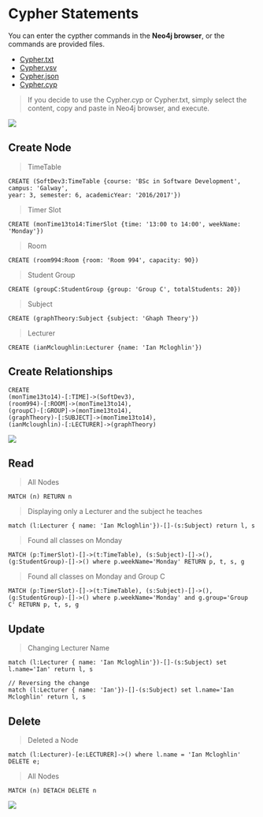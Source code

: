 # Cypher Statements
You can enter the cypther commands in the **Neo4j browser**, or the commands are provided files.

* [Cypher.txt](https://github.com/alexpt2000gmit/3Year_Project_GRAPH_THEORY_Neo4j/blob/master/DataBase/Cypher.txt)
* [Cypher.vsv](https://github.com/alexpt2000gmit/3Year_Project_GRAPH_THEORY_Neo4j/blob/master/DataBase/Cypher.csv)
* [Cypher.json](https://github.com/alexpt2000gmit/3Year_Project_GRAPH_THEORY_Neo4j/blob/master/DataBase/Cypher.json)
* [Cypher.cyp](https://github.com/alexpt2000gmit/3Year_Project_GRAPH_THEORY_Neo4j/blob/master/DataBase/Cypher.cyp)

> If you decide to use the Cypher.cyp or Cypher.txt, simply select 
> the content, copy and paste in Neo4j browser, and execute.

![](https://github.com/alexpt2000gmit/3Year_Project_GRAPH_THEORY_Neo4j/blob/master/img/graph.png)

## Create Node

> TimeTable
```
CREATE (SoftDev3:TimeTable {course: 'BSc in Software Development', campus: 'Galway', 
year: 3, semester: 6, academicYear: '2016/2017'})
```
> Timer Slot
```
CREATE (monTime13to14:TimerSlot {time: '13:00 to 14:00', weekName: 'Monday'})
```
> Room
```
CREATE (room994:Room {room: 'Room 994', capacity: 90})
```
> Student Group
```
CREATE (groupC:StudentGroup {group: 'Group C', totalStudents: 20})
```
> Subject
```
CREATE (graphTheory:Subject {subject: 'Ghaph Theory'})
```
> Lecturer
```
CREATE (ianMcloughlin:Lecturer {name: 'Ian Mcloghlin'})
```


## Create Relationships

```
CREATE 
(monTime13to14)-[:TIME]->(SoftDev3), 
(room994)-[:ROOM]->(monTime13to14), 
(groupC)-[:GROUP]->(monTime13to14),
(graphTheory)-[:SUBJECT]->(monTime13to14), 
(ianMcloughlin)-[:LECTURER]->(graphTheory)
```
![](https://github.com/alexpt2000gmit/3Year_Project_GRAPH_THEORY_Neo4j/blob/master/img/browserNeo4j.png)

## Read
> All Nodes
```
MATCH (n) RETURN n
```
> Displaying only a Lecturer and the subject he teaches
```
match (l:Lecturer { name: 'Ian Mcloghlin'})-[]-(s:Subject) return l, s
```
> Found all classes on Monday
```
MATCH (p:TimerSlot)-[]->(t:TimeTable), (s:Subject)-[]->(), (g:StudentGroup)-[]->() where p.weekName='Monday' RETURN p, t, s, g
```
> Found all classes on Monday and Group C
```
MATCH (p:TimerSlot)-[]->(t:TimeTable), (s:Subject)-[]->(), (g:StudentGroup)-[]->() where p.weekName='Monday' and g.group='Group C' RETURN p, t, s, g
```

## Update 
> Changing Lecturer Name
```
match (l:Lecturer { name: 'Ian Mcloghlin'})-[]-(s:Subject) set l.name='Ian' return l, s

// Reversing the change
match (l:Lecturer { name: 'Ian'})-[]-(s:Subject) set l.name='Ian Mcloghlin' return l, s
```

## Delete 

> Deleted a Node
```
match (l:Lecturer)-[e:LECTURER]->() where l.name = 'Ian Mcloghlin' DELETE e;
```
> All Nodes
```
MATCH (n) DETACH DELETE n
```

![](https://github.com/alexpt2000gmit/3Year_Project_GRAPH_THEORY_Neo4j/blob/master/img/CypherScreen.gif)

